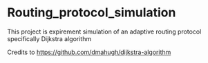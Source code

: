 # Routing_protocol_simulation
This project is expirement simulation of an adaptive routing protocol specifically Dijkstra algorithm

Credits to https://github.com/dmahugh/dijkstra-algorithm

